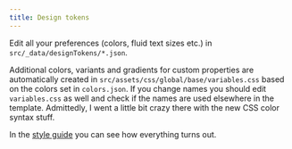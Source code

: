 ```yaml
---
title: Design tokens
---
```


Edit all your preferences (colors, fluid text sizes etc.) in `src/_data/designTokens/*.json`.

Additional colors, variants and gradients for custom properties are automatically created in `src/assets/css/global/base/variables.css` based on the colors set in `colors.json`. If you change names you should edit `variables.css` as well and check if the names are used elsewhere in the template.
Admittedly, I went a little bit crazy there with the new CSS color syntax stuff.

In the [style guide](/styleguide/) you can see how everything turns out.

